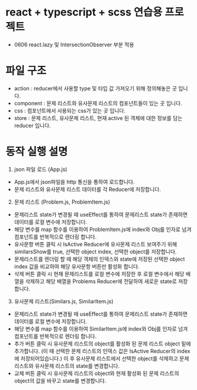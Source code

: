 # react + typescript + scss 연습용 프로젝트
- 0606 react.lazy 및 IntersectionObserver 부분 적용

# 파일 구조
- action : reducer에서 사용할 type 및 타입 값 가져오기 위해 정의해놓은 곳 입니다.
- component : 문제 리스트와 유사문제 리스트의 컴포넌트들이 있는 곳 입니다.
- css : 컴포넌트에서 사용되는 css가 있는 곳 입니다.
- store : 문제 리스트, 유사문제 리스트, 현재 active 된 객체에 대한 정보를 담는 reducer 입니다.

# 동작 실행 설명
1. json 파일 로드 (App.js)
- App.js에서 json파일을 http 통신을 통하여 로드합니다.
- 문제 리스트와 유사문제 리스트 데이터를 각 Reducer에 저장합니다.

2. 문제 리스트 (Problem.js, ProblemItem.js)
- 문제리스트 state가 변경될 때 useEffect를 통하여 문제리스트 state가 존재하면 데이터를 로컬 변수에 저장합니다.
- 해당 변수를 map 함수를 이용하여 ProblemItem.js에 index와 Obj를 인자로 넘겨 컴포넌트를 반복적으로 렌더링 합니다.
- 유사문항 버튼 클릭 시 IsActive Reducer에 유사문제 리스트 보여주기 위해 similarsShow를 true, 선택한 object index, 선택한 object를 저장합니다.
- 문제리스트를 렌더링 할 때 해당 객체의 인덱스와 state에 저장된 선택한 object index 값을 비교하여 해당 유사문항 버튼만 활성화 합니다.
- 삭제 버튼 클릭 시 현재 문제리스트를 로컬 변수에 저장한 후 로컬 변수에서 해당 배열을 삭제하고 해당 배열을 Problems Reducer에 전달하여 새로운 state로 저장합니다.

3. 유사문제 리스트(Similars.js, SimilarItem.js)
- 문제리스트 state가 변경될 때 useEffect를 통하여 문제리스트 state가 존재하면 데이터를 로컬 변수에 저장합니다.
- 해당 변수를 map 함수를 이용하여 SimilarItem.js에 index와 Obj를 인자로 넘겨 컴포넌트를 반복적으로 렌더링 합니다.
- 추가 버튼 클릭 시 유사문제 리스트의 object를 활성화 된 문제 리스트 object 밑에 추가합니다. (이 때 선택한 문제 리스트의 인덱스 값은 IsActive Reducer의 index에 저장되어있습니다.) 이 후 유사문제 리스트에서 선택한 object를 삭제하고 문제리스트와 유사문제 리스트의 state를 변경합니다.
- 교체 버튼 클릭 시 유사문제 리스트의 object와 현재 활성화 된 문제 리스트의 object의 값을 바꾸고 state를 변경합니다.
